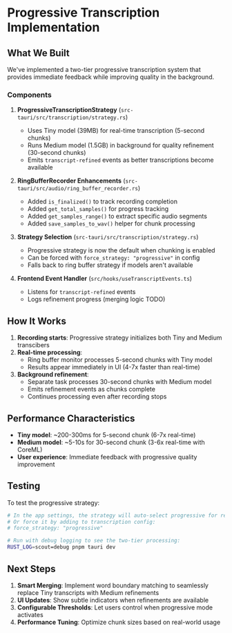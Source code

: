# Progressive Transcription Implementation

## What We Built

We've implemented a two-tier progressive transcription system that provides immediate feedback while improving quality in the background.

### Components

1. **ProgressiveTranscriptionStrategy** (`src-tauri/src/transcription/strategy.rs`)
   - Uses Tiny model (39MB) for real-time transcription (5-second chunks)
   - Runs Medium model (1.5GB) in background for quality refinement (30-second chunks)
   - Emits `transcript-refined` events as better transcriptions become available

2. **RingBufferRecorder Enhancements** (`src-tauri/src/audio/ring_buffer_recorder.rs`)
   - Added `is_finalized()` to track recording completion
   - Added `get_total_samples()` for progress tracking
   - Added `get_samples_range()` to extract specific audio segments
   - Added `save_samples_to_wav()` helper for chunk processing

3. **Strategy Selection** (`src-tauri/src/transcription/strategy.rs`)
   - Progressive strategy is now the default when chunking is enabled
   - Can be forced with `force_strategy: "progressive"` in config
   - Falls back to ring buffer strategy if models aren't available

4. **Frontend Event Handler** (`src/hooks/useTranscriptEvents.ts`)
   - Listens for `transcript-refined` events
   - Logs refinement progress (merging logic TODO)

## How It Works

1. **Recording starts**: Progressive strategy initializes both Tiny and Medium transcibers
2. **Real-time processing**: 
   - Ring buffer monitor processes 5-second chunks with Tiny model
   - Results appear immediately in UI (4-7x faster than real-time)
3. **Background refinement**:
   - Separate task processes 30-second chunks with Medium model
   - Emits refinement events as chunks complete
   - Continues processing even after recording stops

## Performance Characteristics

- **Tiny model**: ~200-300ms for 5-second chunk (6-7x real-time)
- **Medium model**: ~5-10s for 30-second chunk (3-6x real-time with CoreML)
- **User experience**: Immediate feedback with progressive quality improvement

## Testing

To test the progressive strategy:

```bash
# In the app settings, the strategy will auto-select progressive for recordings > 10s
# Or force it by adding to transcription config:
# force_strategy: "progressive"

# Run with debug logging to see the two-tier processing:
RUST_LOG=scout=debug pnpm tauri dev
```

## Next Steps

1. **Smart Merging**: Implement word boundary matching to seamlessly replace Tiny transcripts with Medium refinements
2. **UI Updates**: Show subtle indicators when refinements are available
3. **Configurable Thresholds**: Let users control when progressive mode activates
4. **Performance Tuning**: Optimize chunk sizes based on real-world usage